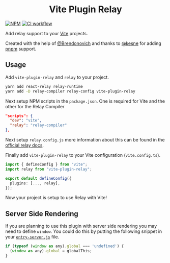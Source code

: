 <h1 align="center">Vite Plugin Relay</h1>

[![NPM](https://img.shields.io/npm/v/vite-plugin-relay)](https://www.npmjs.com/package/vite-plugin-relay)
[![CI workflow](https://github.com/oscartbeaumont/vite-plugin-relay/actions/workflows/ci.yml/badge.svg)](https://github.com/oscartbeaumont/vite-plugin-relay/actions)

Add relay support to your [Vite](https://vitejs.dev) projects.

Created with the help of [@Brendonovich](https://github.com/Brendonovich) and thanks to [@kesne](https://github.com/kesne) for adding [pnpm](https://pnpm.io) support.

## Usage

Add `vite-plugin-relay` and `relay` to your project.

```bash
yarn add react-relay relay-runtime
yarn add -D relay-compiler relay-config vite-plugin-relay
```

Next setup NPM scripts in the `package.json`. One is required for Vite and the other for the Relay Compiler

```json
"scripts": {
  "dev": "vite",
  "relay": "relay-compiler"
},
```

Next setup `relay.config.js` more information about this can be found in the [official relay docs](https://relay.dev/docs/getting-started/installation-and-setup/#set-up-relay-with-a-single-config-file).

Finally add `vite-plugin-relay` to your Vite configuration (`vite.config.ts`).

```typescript
import { defineConfig } from "vite";
import relay from "vite-plugin-relay";

export default defineConfig({
  plugins: [..., relay],
});
```

Now your project is setup to use Relay with Vite!

## Server Side Rendering

If you are planning to use this plugin with server side rendering you may need to define `window`. You could do this by putting the following snippet in your [`entry-server.js`](https://vitejs.dev/guide/ssr.html#source-structure) file.

```js
if (typeof (window as any).global === 'undefined') {
  (window as any).global = globalThis;
}
```

